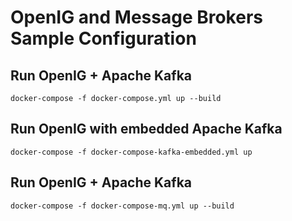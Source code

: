 # OpenIG and Message Brokers Sample Configuration


## Run OpenIG + Apache Kafka

```
docker-compose -f docker-compose.yml up --build
```

## Run OpenIG with embedded Apache Kafka

```
docker-compose -f docker-compose-kafka-embedded.yml up
```

## Run OpenIG + Apache Kafka

```
docker-compose -f docker-compose-mq.yml up --build
```